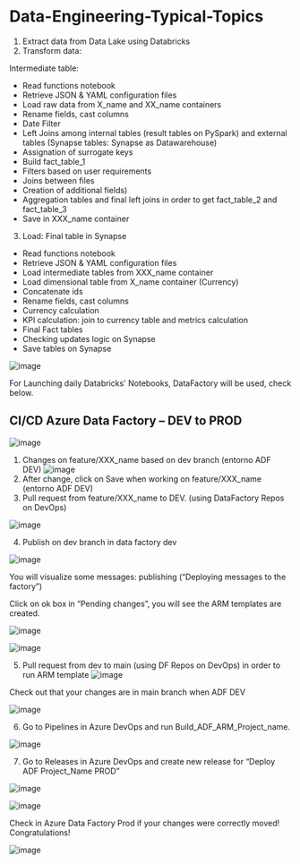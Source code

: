 # Data-Engineering-Typical-Topics

1. Extract data from Data Lake using Databricks 
2. Transform data: 

Intermediate table: 
+ Read functions notebook 
+ Retrieve JSON & YAML configuration files
+ Load raw data from X_name and XX_name containers
+ Rename fields, cast columns
+ Date Filter 
+ Left Joins among internal tables (result tables on PySpark) and external tables (Synapse tables: Synapse as Datawarehouse)
+ Assignation of surrogate keys
+ Build fact_table_1
+ Filters based on user requirements
+ Joins between files 
+ Creation of additional fields)
+ Aggregation tables and final left joins in order to get fact_table_2 and fact_table_3
+ Save in XXX_name container

3. Load: Final table in Synapse 
+ Read functions notebook 
+ Retrieve JSON & YAML configuration files
+ Load intermediate tables from XXX_name container
+ Load dimensional table from X_name container (Currency)
+ Concatenate ids
+ Rename fields, cast columns
+ Currency calculation
+ KPI calculation: join to currency table and metrics calculation 
+ Final Fact tables
+ Checking updates logic on Synapse
+ Save tables on Synapse


![image](https://user-images.githubusercontent.com/70054118/228252780-afd744fa-53aa-4181-90e8-b5000ae23412.png)


For Launching daily Databricks' Notebooks, DataFactory will be used, check below.

##  CI/CD Azure Data Factory – DEV to PROD

![image](https://user-images.githubusercontent.com/70054118/228251023-c7bd0e52-457c-4cc2-b509-a6deaa30a5c5.png)


1. Changes on feature/XXX_name based on dev branch  (entorno ADF DEV)
![image](https://user-images.githubusercontent.com/70054118/228242297-f70bc7db-19f9-418d-ac71-ef6d8ee215bf.png)
2. After change, click on Save when working on feature/XXX_name (entorno ADF DEV)
3. Pull request from feature/XXX_name to DEV. (using DataFactory Repos on DevOps)

![image](https://user-images.githubusercontent.com/70054118/228250419-5e47708b-dae0-4222-ae50-2b3b140bddcc.png)

4. Publish on dev branch in data factory dev

![image](https://user-images.githubusercontent.com/70054118/228244368-38d8e3d4-f5d4-4a10-b33a-a06617431be7.png)

  You will visualize some messages: publishing (“Deploying messages to the factory”)

  Click on ok box in “Pending changes”, you will see the ARM templates are created. 

![image](https://user-images.githubusercontent.com/70054118/228244477-52624e04-88a2-409b-a5e1-52821ca269e3.png)


![image](https://user-images.githubusercontent.com/70054118/228244919-cc968af1-6c96-4c5c-beaa-ef06636d98a4.png)

  
  
5. Pull request from dev to main (using DF Repos on DevOps) in order to run ARM template 
![image](https://user-images.githubusercontent.com/70054118/228245579-db38fa4e-3398-46cc-bd01-0fee1de68f80.png)

  Check out that your changes are in main branch when ADF DEV

![image](https://user-images.githubusercontent.com/70054118/228248926-a10edd62-d830-4ec6-9c5a-1515231c116b.png)

6. Go to Pipelines in Azure DevOps and run Build_ADF_ARM_Project_name. 

![image](https://user-images.githubusercontent.com/70054118/228247734-b2005bb0-df1b-4902-a3fa-c3f29ef3d8dd.png)

7. Go to Releases in Azure DevOps and create new release for “Deploy ADF Project_Name PROD”

![image](https://user-images.githubusercontent.com/70054118/228239782-06a4dd36-eddc-4bce-9793-ad8dfb002228.png)

![image](https://user-images.githubusercontent.com/70054118/228240385-aca6a9a4-36fb-4930-9b5e-985e6333162d.png)


Check in Azure Data Factory Prod if your changes were correctly moved! Congratulations!

![image](https://user-images.githubusercontent.com/70054118/228248748-c5667366-2396-491a-918a-44faaa9c4841.png)
